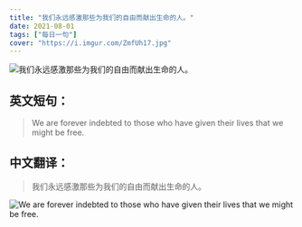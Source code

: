 ```yaml
---
title: "我们永远感激那些为我们的自由而献出生命的人。"
date: 2021-08-01
tags: ["每日一句"]
cover: "https://i.imgur.com/ZmfUh17.jpg"
---
```


![我们永远感激那些为我们的自由而献出生命的人。](https://i.imgur.com/2MRg7Ir.jpg)

## 英文短句：
> We are forever indebted to those who have given their lives that we might be free. 

<!--more-->

## 中文翻译：
> 我们永远感激那些为我们的自由而献出生命的人。

![We are forever indebted to those who have given their lives that we might be free. ](https://i.imgur.com/fIL8ia5.jpg)

